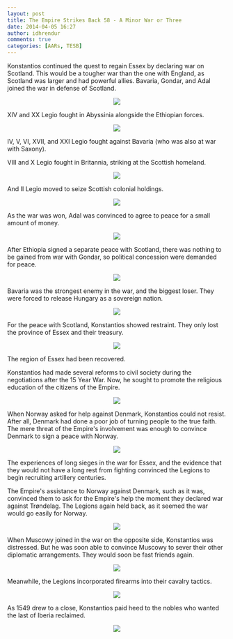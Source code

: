 ```yaml
---
layout: post
title: The Empire Strikes Back 58 - A Minor War or Three
date: 2014-04-05 16:27
author: idhrendur
comments: true
categories: [AARs, TESB]
---
```

Konstantios continued the quest to regain Essex by declaring war on Scotland. This would be a tougher war than the one with England, as Scotland was larger and had powerful allies. Bavaria, Gondar, and Adal joined the war in defense of Scotland.  
<p align="center"><img src="/assets/tesb_images/58-1.png"></p>

XIV and XX Legio fought in Abyssinia alongside the Ethiopian forces.  
<p align="center"><img src="/assets/tesb_images/58-2.png"></p>

IV, V, VI, XVII, and XXI Legio fought against Bavaria (who was also at war with Saxony).  

VIII and X Legio fought in Britannia, striking at the Scottish homeland.  
<p align="center"><img src="/assets/tesb_images/58-3.png"></p>

And II Legio moved to seize Scottish colonial holdings.  
<p align="center"><img src="/assets/tesb_images/58-4.png"></p>

As the war was won, Adal was convinced to agree to peace for a small amount of money.  
<p align="center"><img src="/assets/tesb_images/58-5.png"></p>

After Ethiopia signed a separate peace with Scotland, there was nothing to be gained from war with Gondar, so political concession were demanded for peace.  
<p align="center"><img src="/assets/tesb_images/58-6.png"></p>

Bavaria was the strongest enemy in the war, and the biggest loser. They were forced to release Hungary as a sovereign nation.  
<p align="center"><img src="/assets/tesb_images/58-7.png"></p>

For the peace with Scotland, Konstantios showed restraint. They only lost the province of Essex and their treasury.  
<p align="center"><img src="/assets/tesb_images/58-8.png"></p>

The region of Essex had been recovered.  

Konstantios had made several reforms to civil society during the negotiations after the 15 Year War. Now, he sought to promote the religious education of the citizens of the Empire.  
<p align="center"><img src="/assets/tesb_images/58-9.png"></p>

When Norway asked for help against Denmark, Konstantios could not resist. After all, Denmark had done a poor job of turning people to the true faith. The mere threat of the Empire's involvement was enough to convince Denmark to sign a peace with Norway.  
<p align="center"><img src="/assets/tesb_images/58-10.png"></p>

The experiences of long sieges in the war for Essex, and the evidence that they would not have a long rest from fighting convinced the Legions to begin recruiting artillery centuries.  

The Empire's assistance to Norway against Denmark, such as it was, convinced them to ask for the Empire's help the moment they declared war against Trøndelag. The Legions again held back, as it seemed the war would go easily for Norway.  
<p align="center"><img src="/assets/tesb_images/58-11.png"></p>

When Muscowy joined in the war on the opposite side, Konstantios was distressed. But he was soon able to convince Muscowy to sever their other diplomatic arrangements. They would soon be fast friends again.  
<p align="center"><img src="/assets/tesb_images/58-12.png"></p>

Meanwhile, the Legions incorporated firearms into their cavalry tactics.  
<p align="center"><img src="/assets/tesb_images/58-13.png"></p>

As 1549 drew to a close, Konstantios paid heed to the nobles who wanted the last of Iberia reclaimed.  
<p align="center"><img src="/assets/tesb_images/58-14.png"></p>
